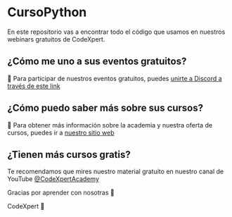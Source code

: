 # CursoPython
En este repositorio vas a encontrar todo el código que usamos en nuestros webinars gratuitos de CodeXpert.

## ¿Cómo me uno a sus eventos gratuitos?

:bell: Para participar de nuestros eventos gratuitos, puedes [unirte a Discord a través de este link](https://discord.com/invite/QGCxZXvrkU)

## ¿Cómo puedo saber más sobre sus cursos?

:rocket: Para obtener más información sobre la academia y nuestra oferta de cursos, puedes ir a [nuestro sitio web](https://codexpert.byteit.pro/)

## ¿Tienen más cursos gratis?

Te recomendamos que mires nuestro material gratuito en nuestro canal de YouTube [@CodeXpertAcademy](https://www.youtube.com/channel/UCYuOnsTV8RGVqJDweAhed1g)

Gracias por aprender con nosotras :tulip:

CodeXpert :purple_heart:
